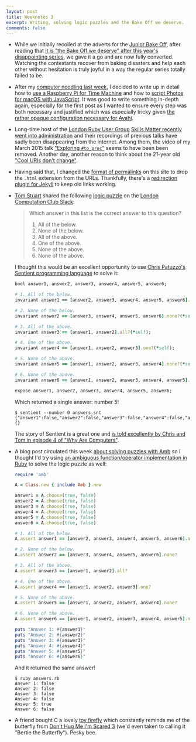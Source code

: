 ```yaml
---
layout: post
title: Weeknotes 3
excerpt: Writing, solving logic puzzles and the Bake Off we deserve.
comments: false
---
```

*   While we initially recoiled at the adverts for the [Junior Bake Off](https://www.channel4.com/programmes/junior-bake-off), after reading that [it is "the Bake Off we deserve" after this year's disappointing series](https://www.theguardian.com/tv-and-radio/2019/nov/11/junior-bake-off-the-kids-spinoff-thats-the-perfect-antidote-to-baking-brutality), we gave it a go and are now fully converted. Watching the contestants recover from baking disasters and help each other without hesitation is truly joyful in a way the regular series totally failed to be.

*   After my [computer noodling last week](/2019/11/10/weeknotes-2.html), I decided to write up in detail how to [use a Raspberry Pi for Time Machine](/2019/11/12/using-a-raspberry-pi-for-time-machine/) and how to [script Photos for macOS with JavaScript](/2019/11/13/scripting-photos-for-macos-with-javascript/). It was good to write something in-depth again, especially for the first post as I wanted to ensure every step was both necessary and justified which was especially tricky given [the rather opaque configuration necessary for Avahi](/2019/11/12/using-a-raspberry-pi-for-time-machine/#configuring-avahi).

*   Long-time host of the [London Ruby User Group](http://lrug.org) [Skills Matter recently went into administration](https://www.linkedin.com/pulse/skills-matter-appointed-administrators-wendy-devolder/) and their recordings of previous talks have sadly been disappearing from the internet. Among them, the video of my March 2015 talk ["Exploring `#to_proc`"](/2014/11/26/data-structures-as-functions.html) seems to have been been removed. Another day, another reason to think about the 21-year old ["Cool URIs don't change"](https://www.w3.org/Provider/Style/URI).

*   Having said that, I changed the [format of permalinks](https://jekyllrb.com/docs/permalinks/#built-in-formats) on this site to drop the `.html` extension from the URLs. Thankfully, there's a [redirection plugin for Jekyll](https://github.com/jekyll/jekyll-redirect-from) to keep old links working.

*   [Tom Stuart](https://codon.com) shared the following [logic puzzle](https://math.stackexchange.com/questions/2217248/which-answer-in-this-list-is-the-correct-answer-to-this-question) on the [London Computation Club Slack](https://computationclub-slack.herokuapp.com/):

    > Which answer in this list is the correct answer to this question?
    >
    > 1. All of the below.
    > 2. None of the below.
    > 3. All of the above.
    > 4. One of the above.
    > 5. None of the above.
    > 6. None of the above.

    I thought this would be an excellent opportunity to use [Chris Patuzzo's Sentient programming language](https://sentient-lang.org) to solve it:

    ```ruby
    bool answer1, answer2, answer3, answer4, answer5, answer6;

    # 1. All of the below.
    invariant answer1 == [answer2, answer3, answer4, answer5, answer6].all?(*self);

    # 2. None of the below.
    invariant answer2 == [answer3, answer4, answer5, answer6].none?(*self);

    # 3. All of the above.
    invariant answer3 == [answer1, answer2].all?(*self);

    # 4. One of the above.
    invariant answer4 == [answer1, answer2, answer3].one?(*self);

    # 5. None of the above.
    invariant answer5 == [answer1, answer2, answer3, answer4].none?(*self);

    # 6. None of the above.
    invariant answer6 == [answer1, answer2, answer3, answer4, answer5].none?(*self);

    expose answer1, answer2, answer3, answer4, answer5, answer6;
    ```

    Which returned a single answer: number 5!

    ```console
    $ sentient --number 0 answers.snt
    {"answer1":false,"answer2":false,"answer3":false,"answer4":false,"answer5":true,"answer6":false}
    {}
    ```

    The story of Sentient is a great one and [is told excellently by Chris and Tom in episode 4 of "Why Are Computers"](https://whyarecomputers.com/4).

*   A blog post circulated this week [about solving puzzles with Amb](https://thesmartnik.com/solving-pazzles-wth-amb.html) so I thought I'd try using [an ambiguous function/operator implementation in Ruby](https://github.com/chikamichi/amb) to solve the logic puzzle as well:

    ```ruby
    require 'amb'

    A = Class.new { include Amb }.new

    answer1 = A.choose(true, false)
    answer2 = A.choose(true, false)
    answer3 = A.choose(true, false)
    answer4 = A.choose(true, false)
    answer5 = A.choose(true, false)
    answer6 = A.choose(true, false)

    # 1. All of the below.
    A.assert answer1 == [answer2, answer3, answer4, answer5, answer6].all?

    # 2. None of the below.
    A.assert answer2 == [answer3, answer4, answer5, answer6].none?

    # 3. All of the above.
    A.assert answer3 == [answer1, answer2].all?

    # 4. One of the above.
    A.assert answer4 == [answer1, answer2, answer3].one?

    # 5. None of the above.
    A.assert answer5 == [answer1, answer2, answer3, answer4].none?

    # 6. None of the above.
    A.assert answer6 == [answer1, answer2, answer3, answer4, answer5].none?

    puts "Answer 1: #{answer1}"
    puts "Answer 2: #{answer2}"
    puts "Answer 3: #{answer3}"
    puts "Answer 4: #{answer4}"
    puts "Answer 5: #{answer5}"
    puts "Answer 6: #{answer6}"
    ```

    And it returned the same answer!

    ```console
    $ ruby answers.rb
    Answer 1: false
    Answer 2: false
    Answer 3: false
    Answer 4: false
    Answer 5: true
    Answer 6: false
    ```

*   A friend bought C a lovely [toy firefly](https://uk.tomy.com/products/lamaze-freddie-firefly) which constantly reminds me of the butterfly from [Don't Hug Me I'm Scared 3](https://youtu.be/sXOdn6vLCuU) (we'd even taken to calling it "Bertie the Butterfly"). Pesky bee.
